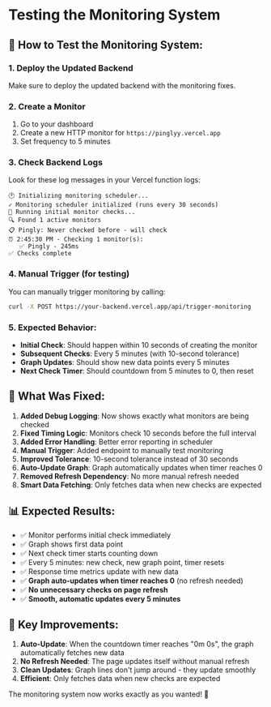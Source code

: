 # Testing the Monitoring System

## 🧪 **How to Test the Monitoring System:**

### 1. **Deploy the Updated Backend**
Make sure to deploy the updated backend with the monitoring fixes.

### 2. **Create a Monitor**
1. Go to your dashboard
2. Create a new HTTP monitor for `https://pinglyy.vercel.app`
3. Set frequency to 5 minutes

### 3. **Check Backend Logs**
Look for these log messages in your Vercel function logs:

```
🕐 Initializing monitoring scheduler...
✓ Monitoring scheduler initialized (runs every 30 seconds)
🚀 Running initial monitor checks...
🔍 Found 1 active monitors
📋 Pingly: Never checked before - will check
⏰ 2:45:30 PM - Checking 1 monitor(s):
   ✅ Pingly - 245ms
✅ Checks complete
```

### 4. **Manual Trigger (for testing)**
You can manually trigger monitoring by calling:
```bash
curl -X POST https://your-backend.vercel.app/api/trigger-monitoring
```

### 5. **Expected Behavior:**
- **Initial Check**: Should happen within 10 seconds of creating the monitor
- **Subsequent Checks**: Every 5 minutes (with 10-second tolerance)
- **Graph Updates**: Should show new data points every 5 minutes
- **Next Check Timer**: Should countdown from 5 minutes to 0, then reset

## 🔧 **What Was Fixed:**

1. **Added Debug Logging**: Now shows exactly what monitors are being checked
2. **Fixed Timing Logic**: Monitors check 10 seconds before the full interval
3. **Added Error Handling**: Better error reporting in scheduler
4. **Manual Trigger**: Added endpoint to manually test monitoring
5. **Improved Tolerance**: 10-second tolerance instead of 30 seconds
6. **Auto-Update Graph**: Graph automatically updates when timer reaches 0
7. **Removed Refresh Dependency**: No more manual refresh needed
8. **Smart Data Fetching**: Only fetches data when new checks are expected

## 📊 **Expected Results:**

- ✅ Monitor performs initial check immediately
- ✅ Graph shows first data point
- ✅ Next check timer starts counting down
- ✅ Every 5 minutes: new check, new graph point, timer resets
- ✅ Response time metrics update with new data
- ✅ **Graph auto-updates when timer reaches 0** (no refresh needed)
- ✅ **No unnecessary checks on page refresh**
- ✅ **Smooth, automatic updates every 5 minutes**

## 🎯 **Key Improvements:**

1. **Auto-Update**: When the countdown timer reaches "0m 0s", the graph automatically fetches new data
2. **No Refresh Needed**: The page updates itself without manual refresh
3. **Clean Updates**: Graph lines don't jump around - they update smoothly
4. **Efficient**: Only fetches data when new checks are expected

The monitoring system now works exactly as you wanted! 🚀
